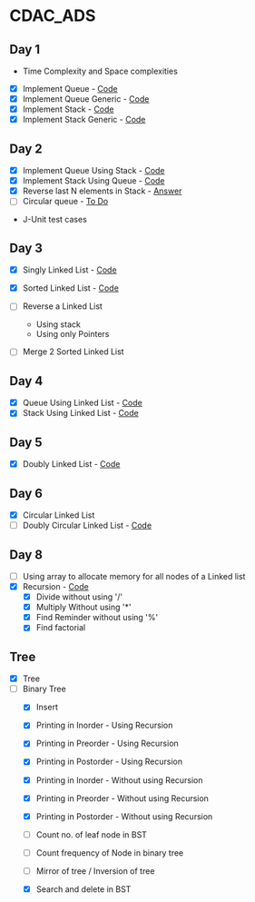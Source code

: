 # CDAC_ADS

## Day 1
- Time Complexity and Space complexities
- [x] Implement Queue - [Code](./Day_1_OCT_29/src/queue)
- [x] Implement Queue Generic - [Code](./Day_1_OCT_29/src/queueGeneric/)
- [x] Implement Stack - [Code](./Day_1_OCT_29/src/stack/)
- [x] Implement Stack Generic - [Code](./Day_1_OCT_29/src/stackGeneric/)

## Day 2
- [x] Implement Queue Using Stack - [Code](./Day_2_OCT_31/src/queueUsingStack/)
- [x] Implement Stack Using Queue - [Code](./Day_2_OCT_31/src/stackUsingQueue/)
- [x] Reverse last N elements in Stack - [Answer](./Day_2_OCT_31/src/reverseInStack/)
- [ ] Circular queue - [To Do]()
-  J-Unit test cases

## Day 3 
- [x] Singly Linked List - [Code](./Day_3_NOV_01/src/linkedList/)
- [x] Sorted Linked List - [Code](./Day_3_NOV_01/src/linkedListSorted/)
- [ ] Reverse a Linked List
    - Using stack
    - Using only Pointers
- [ ] Merge 2 Sorted Linked List


## Day 4
- [x] Queue Using Linked List - [Code](./Day_4_NOV_02/src/queueUsingLinkedList/)
- [x] Stack Using Linked List - [Code](./Day_4_NOV_02/src/stackUsingLinkedList/)

## Day 5
- [x] Doubly Linked List - [Code](./Day_5_NOV_03/src/doublyLinkedList/)

## Day 6
- [x] Circular Linked List
- [ ] Doubly Circular Linked List - [Code](./Day_6_NOV_4/src/doublyLinkedList/)

## Day 8
- [ ] Using array to allocate memory for all nodes of a Linked list
- [X] Recursion - [Code](./Day_8_NOV_7/src/recursion/)
    - [x] Divide without using '/' 
    - [x] Multiply Without using '*'
    - [x] Find Reminder without using '%'
    - [x] Find factorial

## Tree
- [x] Tree
- [ ] Binary Tree
    - [x] Insert
    - [x] Printing in Inorder - Using Recursion
    - [x] Printing in Preorder - Using Recursion
    - [x] Printing in Postorder - Using Recursion
    - [x] Printing in Inorder - Without using Recursion
    - [x] Printing in Preorder - Without using Recursion
    - [x] Printing in Postorder - Without using Recursion
    - [ ] Count no. of leaf node in BST
    - [ ] Count frequency of Node in binary tree
    - [ ] Mirror of tree / Inversion of tree
    - [x] Search and delete in BST

    




